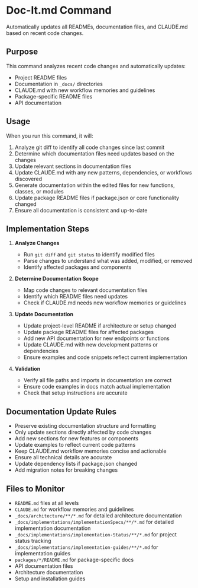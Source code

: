 # Doc-It.md Command

Automatically updates all READMEs, documentation files, and CLAUDE.md based on recent code changes.

## Purpose
This command analyzes recent code changes and automatically updates:
- Project README files
- Documentation in `_docs/` directories
- CLAUDE.md with new workflow memories and guidelines
- Package-specific README files
- API documentation

## Usage
When you run this command, it will:
1. Analyze git diff to identify all code changes since last commit
2. Determine which documentation files need updates based on the changes
3. Update relevant sections in documentation files
4. Update CLAUDE.md with any new patterns, dependencies, or workflows discovered
5. Generate documentation within the edited files for new functions, classes, or modules
6. Update package README files if package.json or core functionality changed
7. Ensure all documentation is consistent and up-to-date

## Implementation Steps
1. **Analyze Changes**
   - Run `git diff` and `git status` to identify modified files
   - Parse changes to understand what was added, modified, or removed
   - Identify affected packages and components

2. **Determine Documentation Scope**
   - Map code changes to relevant documentation files
   - Identify which README files need updates
   - Check if CLAUDE.md needs new workflow memories or guidelines

3. **Update Documentation**
   - Update project-level README if architecture or setup changed
   - Update package README files for affected packages
   - Add new API documentation for new endpoints or functions
   - Update CLAUDE.md with new development patterns or dependencies
   - Ensure examples and code snippets reflect current implementation

4. **Validation**
   - Verify all file paths and imports in documentation are correct
   - Ensure code examples in docs match actual implementation
   - Check that setup instructions are accurate

## Documentation Update Rules
- Preserve existing documentation structure and formatting
- Only update sections directly affected by code changes
- Add new sections for new features or components
- Update examples to reflect current code patterns
- Keep CLAUDE.md workflow memories concise and actionable
- Ensure all technical details are accurate
- Update dependency lists if package.json changed
- Add migration notes for breaking changes

## Files to Monitor
- `README.md` files at all levels
- `CLAUDE.md` for workflow memories and guidelines
- `_docs/architecture/**/*.md` for detailed architecture documentation
- `_docs/implementations/implementationSpecs/**/*.md` for detailed implementation documentation
- `_docs/implementations/implementation-Status/**/*.md` for project status tracking
- `_docs/implementations/implementation-guides/**/*.md` for implementation guides
- `packages/*/README.md` for package-specific docs
- API documentation files
- Architecture documentation
- Setup and installation guides